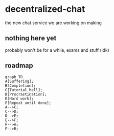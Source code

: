 # decentralized-chat
the new chat service we are working on making
## nothing here yet 
probably won't be for a while, exams and stuff (idk)
## roadmap
```mermaid
graph TD
A[Suffering];
B[Completion];
C[Tutorial hell];
D[Procrastination];
E[Hard work];
F[Repeat until done];
A-->C;
C-->D;
D-->E;
E-->F;
F-->A;
F-->B;
```
